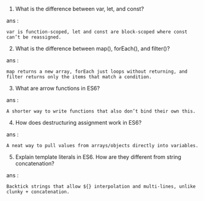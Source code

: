 1) What is the difference between var, let, and const?

 ans : 

    var is function-scoped, let and const are block-scoped where const can’t be reassigned.

2) What is the difference between map(), forEach(), and filter()?

 ans :

    map returns a new array, forEach just loops without returning, and filter returns only the items that match a condition.

3) What are arrow functions in ES6?

 ans :

    A shorter way to write functions that also don’t bind their own this.

4) How does destructuring assignment work in ES6? 
 
 ans :

    A neat way to pull values from arrays/objects directly into variables.


5) Explain template literals in ES6. How are they different from string concatenation?

 ans :

    Backtick strings that allow ${} interpolation and multi-lines, unlike clunky + concatenation.